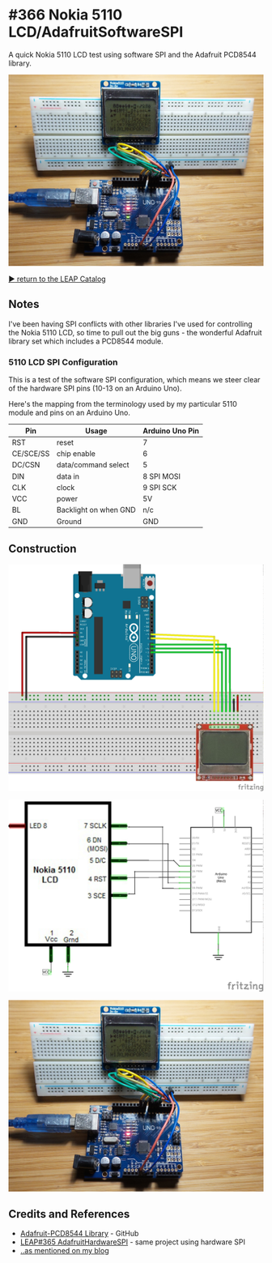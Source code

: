 # #366 Nokia 5110 LCD/AdafruitSoftwareSPI

A quick Nokia 5110 LCD test using software SPI and the Adafruit PCD8544 library.

![Build](./assets/AdafruitSoftwareSPI_build.jpg?raw=true)

[:arrow_forward: return to the LEAP Catalog](http://leap.tardate.com)

## Notes

I've been having SPI conflicts with other libraries I've used for controlling the Nokia 5110 LCD,
so time to pull out the big guns - the wonderful Adafruit library set which includes a PCD8544 module.

### 5110 LCD SPI Configuration

This is a test of the software SPI configuration, which means we steer clear of the hardware SPI pins (10-13 on an Arduino Uno).

Here's the mapping from the terminology used by my particular 5110 module and pins on an Arduino Uno.

| Pin       | Usage                 | Arduino Uno Pin |
|-----------|-----------------------|-----------------|
| RST       | reset                 | 7               |
| CE/SCE/SS | chip enable           | 6               |
| DC/CSN    | data/command select   | 5               |
| DIN       | data in               | 8 SPI MOSI      |
| CLK       | clock                 | 9 SPI SCK       |
| VCC       | power                 | 5V              |
| BL        | Backlight on when GND | n/c             |
| GND       | Ground                | GND             |

## Construction

![Breadboard](./assets/AdafruitSoftwareSPI_bb.jpg?raw=true)

![Schematic](./assets/AdafruitSoftwareSPI_schematic.jpg?raw=true)

![Build](./assets/AdafruitSoftwareSPI_build.jpg?raw=true)

## Credits and References
* [Adafruit-PCD8544 Library](https://github.com/adafruit/Adafruit-PCD8544-Nokia-5110-LCD-library) - GitHub
* [LEAP#365 AdafruitHardwareSPI](../AdafruitHardwareSPI) - same project using hardware SPI
* [..as mentioned on my blog](http://blog.tardate.com/2017/12/leap365366-driving-nokia-5110-lcd-with-adafruit-library.html)
